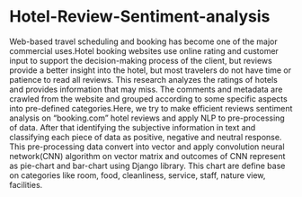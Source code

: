 # Hotel-Review-Sentiment-analysis
Web-based travel scheduling and booking has become one of the major commercial uses.Hotel booking websites use online rating and customer input to support the decision-making process of the client, but reviews provide a better insight into the hotel, but most travelers do not have time or patience to read all reviews. This research analyzes the ratings of hotels and provides information that may miss. The comments and metadata are crawled from the website and grouped according to some specific aspects into pre-defined categories.Here, we try to make efficient reviews sentiment analysis on “booking.com” hotel reviews and apply NLP to pre-processing of data. After that identifying the subjective information in text and classifying each piece of data as positive, negative and neutral response. This pre-processing data convert into vector and apply convolution neural network(CNN) algorithm on vector matrix and outcomes of CNN represent as pie-chart and bar-chart using Django library. This chart are define base on categories like room, food, cleanliness, service, staff, nature view, facilities. 
